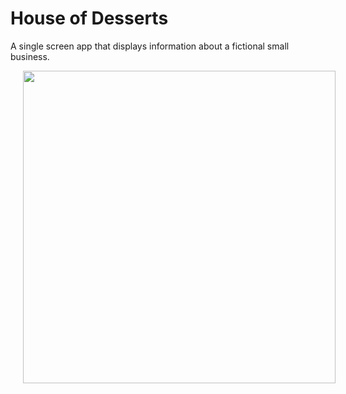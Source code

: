 # House of Desserts

A single screen app that displays information about a fictional small business.

<img src="Udacity-Android-Basics-by-Google/images/houseofdesserts.png" height="500" hspace="20"/>
